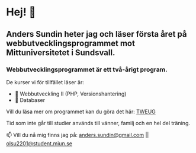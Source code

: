 # Hej! 👋
## Anders Sundin heter jag och läser första året på webbutvecklingsprogrammet mot Mittuniversitetet i Sundsvall. 
### Webbutvecklingsprogrammet är ett **två-årigt** program.
 De kurser vi för tillfället läser är:
- 🌱 Webbutveckling II (PHP, Versionshantering)
- 🌱 Databaser

Vill du läsa mer om programmet kan du göra det här: [TWEUG](https://webbutveckling.miun.se/)

Tid som inte går till studier används till vänner, familj och en hel del träning.

📫 Vill du nå mig finns jag på: anders.sundin@gmail.com || olsu2201@student.miun.se


